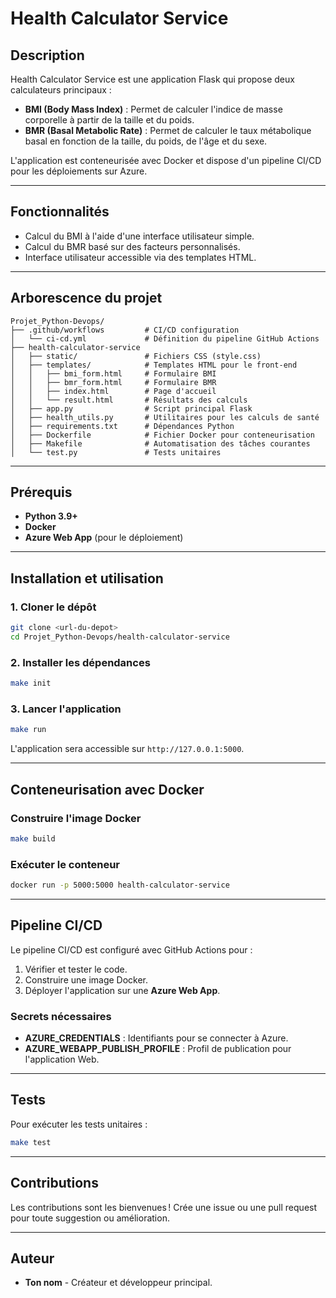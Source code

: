 
# Health Calculator Service

## Description
Health Calculator Service est une application Flask qui propose deux calculateurs principaux : 
- **BMI (Body Mass Index)** : Permet de calculer l'indice de masse corporelle à partir de la taille et du poids.
- **BMR (Basal Metabolic Rate)** : Permet de calculer le taux métabolique basal en fonction de la taille, du poids, de l'âge et du sexe.

L'application est conteneurisée avec Docker et dispose d'un pipeline CI/CD pour les déploiements sur Azure.

---

## Fonctionnalités
- Calcul du BMI à l'aide d'une interface utilisateur simple.
- Calcul du BMR basé sur des facteurs personnalisés.
- Interface utilisateur accessible via des templates HTML.

---

## Arborescence du projet

```
Projet_Python-Devops/
├── .github/workflows         # CI/CD configuration
│   └── ci-cd.yml             # Définition du pipeline GitHub Actions
├── health-calculator-service
│   ├── static/               # Fichiers CSS (style.css)
│   ├── templates/            # Templates HTML pour le front-end
│   │   ├── bmi_form.html     # Formulaire BMI
│   │   ├── bmr_form.html     # Formulaire BMR
│   │   ├── index.html        # Page d'accueil
│   │   └── result.html       # Résultats des calculs
│   ├── app.py                # Script principal Flask
│   ├── health_utils.py       # Utilitaires pour les calculs de santé
│   ├── requirements.txt      # Dépendances Python
│   ├── Dockerfile            # Fichier Docker pour conteneurisation
│   ├── Makefile              # Automatisation des tâches courantes
│   └── test.py               # Tests unitaires
```

---

## Prérequis

- **Python 3.9+**
- **Docker**
- **Azure Web App** (pour le déploiement)

---

## Installation et utilisation

### 1. Cloner le dépôt
```bash
git clone <url-du-depot>
cd Projet_Python-Devops/health-calculator-service
```

### 2. Installer les dépendances
```bash
make init
```

### 3. Lancer l'application
```bash
make run
```
L'application sera accessible sur `http://127.0.0.1:5000`.

---

## Conteneurisation avec Docker

### Construire l'image Docker
```bash
make build
```

### Exécuter le conteneur
```bash
docker run -p 5000:5000 health-calculator-service
```

---

## Pipeline CI/CD

Le pipeline CI/CD est configuré avec GitHub Actions pour :
1. Vérifier et tester le code.
2. Construire une image Docker.
3. Déployer l'application sur une **Azure Web App**.

### Secrets nécessaires
- **AZURE_CREDENTIALS** : Identifiants pour se connecter à Azure.
- **AZURE_WEBAPP_PUBLISH_PROFILE** : Profil de publication pour l'application Web.

---

## Tests

Pour exécuter les tests unitaires :
```bash
make test
```

---

## Contributions

Les contributions sont les bienvenues ! Crée une issue ou une pull request pour toute suggestion ou amélioration.

---

## Auteur
- **Ton nom** - Créateur et développeur principal.
